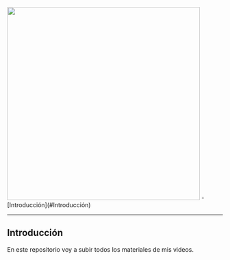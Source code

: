 <img src="https://github.com/mctechnology17/vim-tools/blob/main/doc/mctechnology17_extendido.GIF" height="450">
- [Introducción](#Introducción)

----

## Introducción
En este repositorio voy a subir todos los materiales de mis videos.
